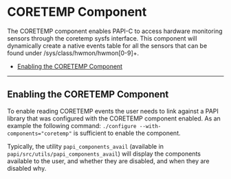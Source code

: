 # CORETEMP Component

The CORETEMP component enables PAPI-C to access hardware monitoring sensors through the coretemp sysfs interface. This component will dynamically create a native events table for all the sensors that can be found under /sys/class/hwmon/hwmon[0-9]+.

* [Enabling the CORETEMP Component](#markdown-header-enabling-the-coretemp-component)

***
## Enabling the CORETEMP Component

To enable reading CORETEMP events the user needs to link against a PAPI library that was configured with the CORETEMP component enabled. As an example the following command: `./configure --with-components="coretemp"` is sufficient to enable the component.

Typically, the utility `papi_components_avail` (available in `papi/src/utils/papi_components_avail`) will display the components available to the user, and whether they are disabled, and when they are disabled why.
